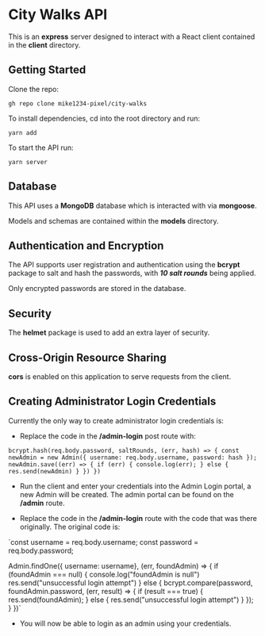 # City Walks API

This is an **express** server designed to interact with a React client contained in the **client** directory.

## Getting Started

Clone the repo:

`gh repo clone mike1234-pixel/city-walks`

To install dependencies, cd into the root directory and run:

`yarn add`

To start the API run:

`yarn server`

## Database

This API uses a **MongoDB** database which is interacted with via **mongoose**.

Models and schemas are contained within the **models** directory.

## Authentication and Encryption

The API supports user registration and authentication using the **bcrypt** package to salt and hash the passwords, with **_10 salt rounds_** being applied.

Only encrypted passwords are stored in the database.

## Security

The **helmet** package is used to add an extra layer of security.

## Cross-Origin Resource Sharing

**cors** is enabled on this application to serve requests from the client.

## Creating Administrator Login Credentials

Currently the only way to create administrator login credentials is:

- Replace the code in the **/admin-login** post route with:

`bcrypt.hash(req.body.password, saltRounds, (err, hash) => { const newAdmin = new Admin({ username: req.body.username, password: hash }); newAdmin.save((err) => { if (err) { console.log(err); } else { res.send(newAdmin) } }) })`

- Run the client and enter your credentials into the Admin Login portal, a new Admin will be created. The admin portal can be found on the **/admin** route.

- Replace the code in the **/admin-login** route with the code that was there originally. The original code is:

`const username = req.body.username;
const password = req.body.password;

Admin.findOne({ username: username}, (err, foundAdmin) => {
if (foundAdmin === null) {
console.log("foundAdmin is null")
res.send("unsuccessful login attempt")
} else {
bcrypt.compare(password, foundAdmin.password, (err, result) => {
if (result === true) {
res.send(foundAdmin);
} else {
res.send("unsuccessful login attempt")
}
});
}
})`

- You will now be able to login as an admin using your credentials.
